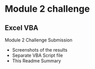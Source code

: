# Module 2 challenge

## Excel VBA

Module 2 Challenge Submission
* Screenshots of the results
* Separate VBA Script file
* This Readme Summary
